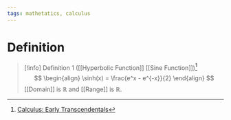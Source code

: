```yaml
---
tags: mathetatics, calculus
---
```


# Definition

> [!info] Definition 1 ([[Hyperbolic Function]] [[Sine Function]])[^1]
> $$
> \begin{align}
> \sinh(x) = \frac{e^x - e^{-x}}{2}
> \end{align}
> $$
> [[Domain]] is $\mathbb{R}$ and [[Range]] is $\mathbb{R}$.

[^1]: [Calculus: Early Transcendentals](zotero://open-pdf/library/items/EEFDQ9Y5?page=291)